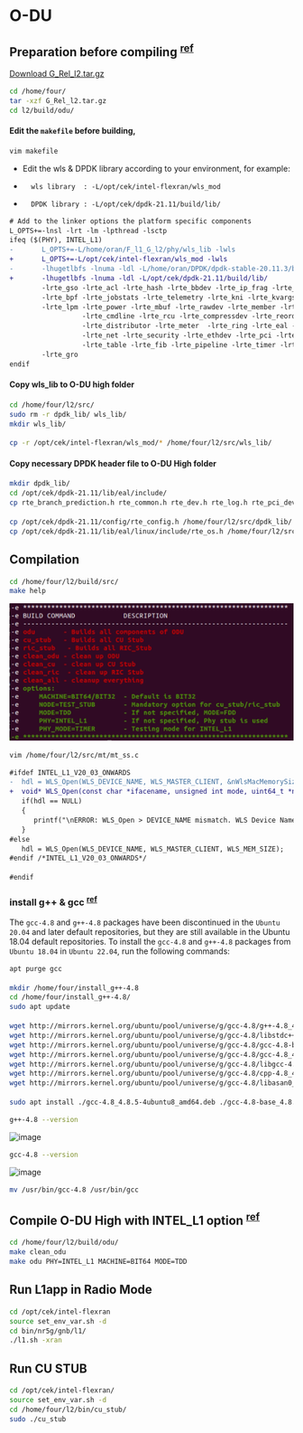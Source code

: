 # O-DU

## Preparation before compiling <sup>[ref](https://hackmd.io/LZu1Ts19Qw6R_kP_smxRTA?view#Choices)</sup>

[Download G_Rel_l2.tar.gz](https://github.com/ShubhamKumar89/l1-l2-compilation/raw/main/G_Rel_l2.tar.gz)

```bash
cd /home/four/
tar -xzf G_Rel_l2.tar.gz
cd l2/build/odu/
```

#### Edit the `makefile` before building,

```bash
vim makefile
```

- Edit the wls & DPDK library according to your environment, for example:
-       wls library  : -L/opt/cek/intel-flexran/wls_mod
-       DPDK library : -L/opt/cek/dpdk-21.11/build/lib/

```patch
# Add to the linker options the platform specific components
L_OPTS+=-lnsl -lrt -lm -lpthread -lsctp
ifeq ($(PHY), INTEL_L1)
-       L_OPTS+=-L/home/oran/F_l1_G_l2/phy/wls_lib -lwls                         \
+       L_OPTS+=-L/opt/cek/intel-flexran/wls_mod -lwls                           \
-       -lhugetlbfs -lnuma -ldl -L/home/oran/DPDK/dpdk-stable-20.11.3/build/lib/                        \
+       -lhugetlbfs -lnuma -ldl -L/opt/cek/dpdk-21.11/build/lib/                        \
        -lrte_gso -lrte_acl -lrte_hash -lrte_bbdev -lrte_ip_frag -lrte_bitratestats -lrte_ipsec        \
        -lrte_bpf -lrte_jobstats -lrte_telemetry -lrte_kni -lrte_kvargs -lrte_latencystats -lrte_port  \
        -lrte_lpm -lrte_power -lrte_mbuf -lrte_rawdev -lrte_member -lrte_cfgfile -lrte_mempool         \
                  -lrte_cmdline -lrte_rcu -lrte_compressdev -lrte_reorder -lrte_cryptodev -lrte_rib              \
                  -lrte_distributor -lrte_meter  -lrte_ring -lrte_eal -lrte_metrics -lrte_sched -lrte_efd        \
                  -lrte_net -lrte_security -lrte_ethdev -lrte_pci -lrte_stack -lrte_eventdev -lrte_pdump         \
                  -lrte_table -lrte_fib -lrte_pipeline -lrte_timer -lrte_flow_classify -lrte_vhost               \
        -lrte_gro
endif
```

#### Copy wls_lib to O-DU high folder

```bash
cd /home/four/l2/src/
sudo rm -r dpdk_lib/ wls_lib/
mkdir wls_lib/

cp -r /opt/cek/intel-flexran/wls_mod/* /home/four/l2/src/wls_lib/
```

#### Copy necessary DPDK header file to O-DU High folder

```bash
mkdir dpdk_lib/
cd /opt/cek/dpdk-21.11/lib/eal/include/
cp rte_branch_prediction.h rte_common.h rte_dev.h rte_log.h rte_pci_dev_feature_defs.h rte_bus.h rte_compat.h rte_debug.h rte_eal.h rte_per_lcore.h /home/four/l2/src/dpdk_lib/

cp /opt/cek/dpdk-21.11/config/rte_config.h /home/four/l2/src/dpdk_lib/
cp /opt/cek/dpdk-21.11/lib/eal/linux/include/rte_os.h /home/four/l2/src/dpdk_lib/
```

## Compilation

```bash
cd /home/four/l2/build/src/
make help
```

![build-command](./docs/images/build-option.png)

```bash
vim /home/four/l2/src/mt/mt_ss.c
```

```patch
#ifdef INTEL_L1_V20_03_ONWARDS
-  hdl = WLS_Open(WLS_DEVICE_NAME, WLS_MASTER_CLIENT, &nWlsMacMemorySize, &nWlsPhyMemorySize);
+  void* WLS_Open(const char *ifacename, unsigned int mode, uint64_t *nWlsMacMemorySize, uint64_t *nWlsPhyMemorySize, uint32_t nWlsULEnqueueSize);
   if(hdl == NULL)
   {
      printf("\nERROR: WLS_Open > DEVICE_NAME mismatch. WLS Device Name should be same as 'wls_dev_name' parameter in 'phycfg_xran.xml' file");
   }
#else
   hdl = WLS_Open(WLS_DEVICE_NAME, WLS_MASTER_CLIENT, WLS_MEM_SIZE);
#endif /*INTEL_L1_V20_03_ONWARDS*/

#endif
```

### install g++ & gcc <sup>[ref](https://askubuntu.com/questions/1450426/need-gcc-and-g-4-8-in-ubuntu-22-04-1)</sup>

The `gcc-4.8` and `g++-4.8` packages have been discontinued in the `Ubuntu 20.04` and later default repositories, but they are still available in the Ubuntu 18.04 default repositories. To install the `gcc-4.8` and `g++-4.8` packages from `Ubuntu 18.04` in `Ubuntu 22.04`, run the following commands:

```bash
apt purge gcc

mkdir /home/four/install_g++-4.8
cd /home/four/install_g++-4.8/
sudo apt update

wget http://mirrors.kernel.org/ubuntu/pool/universe/g/gcc-4.8/g++-4.8_4.8.5-4ubuntu8_amd64.deb
wget http://mirrors.kernel.org/ubuntu/pool/universe/g/gcc-4.8/libstdc++-4.8-dev_4.8.5-4ubuntu8_amd64.deb
wget http://mirrors.kernel.org/ubuntu/pool/universe/g/gcc-4.8/gcc-4.8-base_4.8.5-4ubuntu8_amd64.deb
wget http://mirrors.kernel.org/ubuntu/pool/universe/g/gcc-4.8/gcc-4.8_4.8.5-4ubuntu8_amd64.deb
wget http://mirrors.kernel.org/ubuntu/pool/universe/g/gcc-4.8/libgcc-4.8-dev_4.8.5-4ubuntu8_amd64.deb
wget http://mirrors.kernel.org/ubuntu/pool/universe/g/gcc-4.8/cpp-4.8_4.8.5-4ubuntu8_amd64.deb
wget http://mirrors.kernel.org/ubuntu/pool/universe/g/gcc-4.8/libasan0_4.8.5-4ubuntu8_amd64.deb

sudo apt install ./gcc-4.8_4.8.5-4ubuntu8_amd64.deb ./gcc-4.8-base_4.8.5-4ubuntu8_amd64.deb ./libstdc++-4.8-dev_4.8.5-4ubuntu8_amd64.deb ./cpp-4.8_4.8.5-4ubuntu8_amd64.deb ./libgcc-4.8-dev_4.8.5-4ubuntu8_amd64.deb ./libasan0_4.8.5-4ubuntu8_amd64.deb ./g++-4.8_4.8.5-4ubuntu8_amd64.deb
```

```bash
g++-4.8 --version
```

![image](https://github.com/ShubhamKumar89/o-du/assets/97805339/5d84e9c6-6ef5-48a6-9840-9285659f5a84)

```bash
gcc-4.8 --version
```

![image](https://github.com/ShubhamKumar89/o-du/assets/97805339/498b906e-94b0-493f-a708-965033e897ec)

```bash
mv /usr/bin/gcc-4.8 /usr/bin/gcc
```

## Compile O-DU High with INTEL_L1 option <sup>[ref](https://hackmd.io/DsgRSkR7RpSsdwmhdQEVNQ?view#Step-4-Compile-O-DU-High-with-INTEL_L1-option)</sup>

```bash
cd /home/four/l2/build/odu/
make clean_odu
make odu PHY=INTEL_L1 MACHINE=BIT64 MODE=TDD
```

## Run L1app in Radio Mode

```bash
cd /opt/cek/intel-flexran
source set_env_var.sh -d
cd bin/nr5g/gnb/l1/
./l1.sh -xran
```

## Run CU STUB

```bash
cd /opt/cek/intel-flexran/
source set_env_var.sh -d
cd /home/four/l2/bin/cu_stub/
sudo ./cu_stub
```
